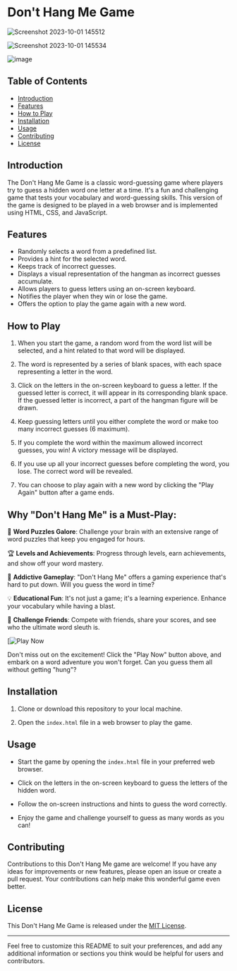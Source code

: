 # Don't Hang Me Game
![Screenshot 2023-10-01 145512](https://github.com/YawBoah/Don-t-hang-me-game/assets/126890146/9110ba0a-7e2b-44f0-8019-d2d09c00782b)

![Screenshot 2023-10-01 145534](https://github.com/YawBoah/Don-t-hang-me-game/assets/126890146/6b54003e-9efd-4cc1-a351-c50695d7b31a)

![image](https://github.com/YawBoah/Don-t-hang-me-game/assets/126890146/7c5b8e67-d84e-44b1-91a3-9eec0e6f00eb)

## Table of Contents
- [Introduction](#introduction)
- [Features](#features)
- [How to Play](#how-to-play)
- [Installation](#installation)
- [Usage](#usage)
- [Contributing](#contributing)
- [License](#license)

## Introduction

The Don't Hang Me Game is a classic word-guessing game where players try to guess a hidden word one letter at a time. It's a fun and challenging game that tests your vocabulary and word-guessing skills. This version of the game is designed to be played in a web browser and is implemented using HTML, CSS, and JavaScript.

## Features

- Randomly selects a word from a predefined list.
- Provides a hint for the selected word.
- Keeps track of incorrect guesses.
- Displays a visual representation of the hangman as incorrect guesses accumulate.
- Allows players to guess letters using an on-screen keyboard.
- Notifies the player when they win or lose the game.
- Offers the option to play the game again with a new word.

## How to Play

1. When you start the game, a random word from the word list will be selected, and a hint related to that word will be displayed.

2. The word is represented by a series of blank spaces, with each space representing a letter in the word.

3. Click on the letters in the on-screen keyboard to guess a letter. If the guessed letter is correct, it will appear in its corresponding blank space. If the guessed letter is incorrect, a part of the hangman figure will be drawn.

4. Keep guessing letters until you either complete the word or make too many incorrect guesses (6 maximum).

5. If you complete the word within the maximum allowed incorrect guesses, you win! A victory message will be displayed.

6. If you use up all your incorrect guesses before completing the word, you lose. The correct word will be revealed.

7. You can choose to play again with a new word by clicking the "Play Again" button after a game ends.

## **Why "Don't Hang Me" is a Must-Play:**

🧠 **Word Puzzles Galore**: Challenge your brain with an extensive range of word puzzles that keep you engaged for hours.

🏆 **Levels and Achievements**: Progress through levels, earn achievements, and show off your word mastery.

🌟 **Addictive Gameplay**: "Don't Hang Me" offers a gaming experience that's hard to put down. Will you guess the word in time?

💡 **Educational Fun**: It's not just a game; it's a learning experience. Enhance your vocabulary while having a blast.

🎯 **Challenge Friends**: Compete with friends, share your scores, and see who the ultimate word sleuth is.

[![Play Now](link-to-play-game) 

Don't miss out on the excitement! Click the "Play Now" button above, and embark on a word adventure you won't forget. Can you guess them all without getting "hung"?

## Installation

1. Clone or download this repository to your local machine.

2. Open the `index.html` file in a web browser to play the game.

## Usage

- Start the game by opening the `index.html` file in your preferred web browser.

- Click on the letters in the on-screen keyboard to guess the letters of the hidden word.

- Follow the on-screen instructions and hints to guess the word correctly.

- Enjoy the game and challenge yourself to guess as many words as you can!

## Contributing

Contributions to this Don't Hang Me game are welcome! If you have any ideas for improvements or new features, please open an issue or create a pull request. Your contributions can help make this wonderful game even better.

## License

This Don't Hang Me Game is released under the [MIT License](LICENSE).

---

Feel free to customize this README to suit your preferences, and add any additional information or sections you think would be helpful for users and contributors.
